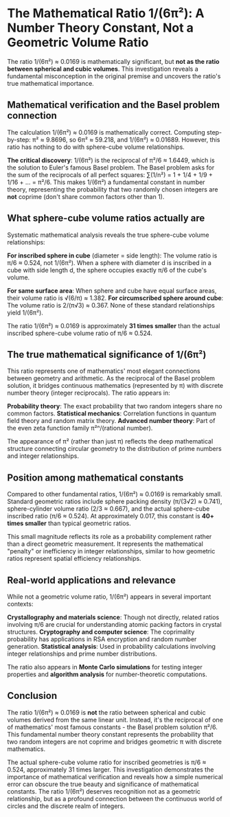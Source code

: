 # The Mathematical Ratio 1/(6π²): A Number Theory Constant, Not a Geometric Volume Ratio

The ratio 1/(6π²) ≈ 0.0169 is mathematically significant, but **not as the ratio between spherical and cubic volumes**. This investigation reveals a fundamental misconception in the original premise and uncovers the ratio's true mathematical importance.

## Mathematical verification and the Basel problem connection

The calculation 1/(6π²) ≈ 0.0169 is mathematically correct. Computing step-by-step: π² ≈ 9.8696, so 6π² ≈ 59.218, and 1/(6π²) ≈ 0.01689. However, this ratio has nothing to do with sphere-cube volume relationships.

**The critical discovery**: 1/(6π²) is the reciprocal of π²/6 ≈ 1.6449, which is the solution to Euler's famous Basel problem. The Basel problem asks for the sum of the reciprocals of all perfect squares: ∑(1/n²) = 1 + 1/4 + 1/9 + 1/16 + ... = π²/6. This makes 1/(6π²) a fundamental constant in number theory, representing the probability that two randomly chosen integers are **not** coprime (don't share common factors other than 1).

## What sphere-cube volume ratios actually are

Systematic mathematical analysis reveals the true sphere-cube volume relationships:

**For inscribed sphere in cube** (diameter = side length): The volume ratio is π/6 ≈ 0.524, not 1/(6π²). When a sphere with diameter d is inscribed in a cube with side length d, the sphere occupies exactly π/6 of the cube's volume.

**For same surface area**: When sphere and cube have equal surface areas, their volume ratio is √(6/π) ≈ 1.382. **For circumscribed sphere around cube**: The volume ratio is 2/(π√3) ≈ 0.367. None of these standard relationships yield 1/(6π²).

The ratio 1/(6π²) ≈ 0.0169 is approximately **31 times smaller** than the actual inscribed sphere-cube volume ratio of π/6 ≈ 0.524.

## The true mathematical significance of 1/(6π²)

This ratio represents one of mathematics' most elegant connections between geometry and arithmetic. As the reciprocal of the Basel problem solution, it bridges continuous mathematics (represented by π) with discrete number theory (integer reciprocals). The ratio appears in:

**Probability theory**: The exact probability that two random integers share no common factors. **Statistical mechanics**: Correlation functions in quantum field theory and random matrix theory. **Advanced number theory**: Part of the even zeta function family π²ⁿ/(rational number).

The appearance of π² (rather than just π) reflects the deep mathematical structure connecting circular geometry to the distribution of prime numbers and integer relationships.

## Position among mathematical constants

Compared to other fundamental ratios, 1/(6π²) ≈ 0.0169 is remarkably small. Standard geometric ratios include sphere packing density (π/(3√2) ≈ 0.741), sphere-cylinder volume ratio (2/3 ≈ 0.667), and the actual sphere-cube inscribed ratio (π/6 ≈ 0.524). At approximately 0.017, this constant is **40+ times smaller** than typical geometric ratios.

This small magnitude reflects its role as a probability complement rather than a direct geometric measurement. It represents the mathematical "penalty" or inefficiency in integer relationships, similar to how geometric ratios represent spatial efficiency relationships.

## Real-world applications and relevance

While not a geometric volume ratio, 1/(6π²) appears in several important contexts:

**Crystallography and materials science**: Though not directly, related ratios involving π/6 are crucial for understanding atomic packing factors in crystal structures. **Cryptography and computer science**: The coprimality probability has applications in RSA encryption and random number generation. **Statistical analysis**: Used in probability calculations involving integer relationships and prime number distributions.

The ratio also appears in **Monte Carlo simulations** for testing integer properties and **algorithm analysis** for number-theoretic computations.

## Conclusion

The ratio 1/(6π²) ≈ 0.0169 is **not** the ratio between spherical and cubic volumes derived from the same linear unit. Instead, it's the reciprocal of one of mathematics' most famous constants - the Basel problem solution π²/6. This fundamental number theory constant represents the probability that two random integers are not coprime and bridges geometric π with discrete mathematics.

The actual sphere-cube volume ratio for inscribed geometries is π/6 ≈ 0.524, approximately 31 times larger. This investigation demonstrates the importance of mathematical verification and reveals how a simple numerical error can obscure the true beauty and significance of mathematical constants. The ratio 1/(6π²) deserves recognition not as a geometric relationship, but as a profound connection between the continuous world of circles and the discrete realm of integers.